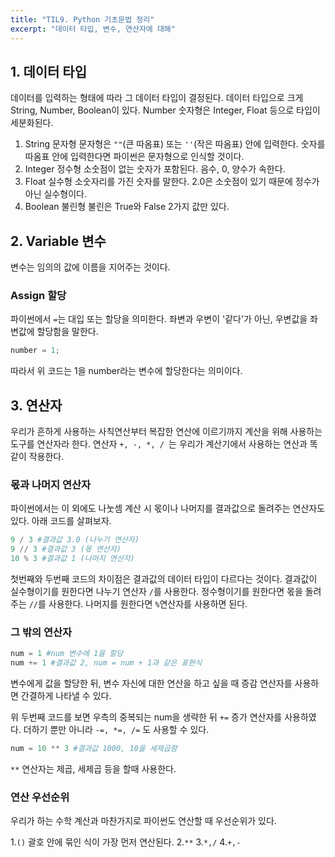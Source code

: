 ```yaml
---
title: "TIL9. Python 기초문법 정리"
excerpt: "데이터 타입, 변수, 연산자에 대해"
---
```


## 1. 데이터 타입
데이터를 입력하는 형태에 따라 그 데이터 타입이 결정된다. 데이터 타입으로 크게 String, Number, Boolean이 있다. Number 숫자형은 Integer, Float 등으로 타입이 세분화된다.

1. String 문자형 
문자형은 `""`(큰 따옴표) 또는 `''`(작은 따옴표) 안에 입력한다. 숫자를 따옴표 안에 입력한다면 파이썬은 문자형으로 인식할 것이다.
2. Integer 정수형
소숫점이 없는 숫자가 포함된다. 음수, 0, 양수가 속한다.
3. Float 실수형
소숫자리를 가진 숫자를 말한다. 2.0은 소숫점이 있기 때문에 정수가 아닌 실수형이다.
4. Boolean 불린형
불린은 True와 False 2가지 값만 있다.

## 2. Variable 변수
변수는 임의의 값에 이름을 지어주는 것이다.

### Assign 할당
파이썬에서 `=`는 대입 또는 할당을 의미한다. 좌변과 우변이 '같다'가 아닌, 우변값을 좌변값에 할당함을 말한다.

```python
number = 1;
```
따라서 위 코드는 1을 number라는 변수에 할당한다는 의미이다.

## 3. 연산자
우리가 흔하게 사용하는 사칙연산부터 복잡한 연산에 이르기까지 계산을 위해 사용하는 도구를 연산자라 한다. 연산자 `+, -, *, / `는 우리가 계산기에서 사용하는 연산과 똑같이 작용한다.

### 몫과 나머지 연산자
파이썬에서는 이 외에도 나눗셈 계산 시 몫이나 나머지를 결과값으로 돌려주는 연산자도 있다. 아래 코드를 살펴보자.
```python
9 / 3 #결과값 3.0 (나누기 연산자)
9 // 3 #결과값 3 (몫 연산자)
10 % 3 #결과값 1 (나머지 연산자)
```
첫번째와 두번째 코드의 차이점은 결과값의 데이터 타입이 다르다는 것이다. 결과값이 실수형이기를 원한다면 나누기 연산자 `/`를 사용한다. 정수형이기를 원한다면 몫을 돌려주는 `//`를 사용한다. 나머지를 원한다면 `%`연산자를 사용하면 된다.

### 그 밖의 연산자
```python
num = 1 #num 변수에 1을 할당
num += 1 #결과값 2, num = num + 1과 같은 표현식
```
변수에게 값을 할당한 뒤, 변수 자신에 대한 연산을 하고 싶을 때 증감 연산자를 사용하면 간결하게 나타낼 수 있다. 

위 두번째 코드를 보면 우측의 중복되는 num을 생략한 뒤 `+=` 증가 연산자를 사용하였다. 더하기 뿐만 아니라 `-=, *=, /=` 도 사용할 수 있다.

```python
num = 10 ** 3 #결과값 1000, 10을 세제곱함
```
`**` 연산자는 제곱, 세제곱 등을 할때 사용한다. 

### 연산 우선순위
우리가 하는 수학 계산과 마찬가지로 파이썬도 연산할 때 우선순위가 있다.

1.`()` 괄호 안에 묶인 식이 가장 먼저 연산된다.
2.`**` 
3.`*,/` 
4.`+,-` 

